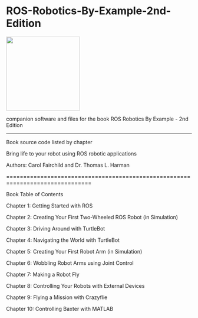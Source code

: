 # ROS-Robotics-By-Example-2nd-Edition

<a href="https://www.packtpub.com/hardware-and-creative/ros-robotics-example-second-edition"><img src=https://www.packtpub.com/sites/default/files/B08463_MockupCover.png width=200/></a>

companion software and files for the book ROS Robotics By Example - 2nd Edition

--------------------------------------------------------------------------------
Book source code listed by chapter

Bring life to your robot using ROS robotic applications

Authors: Carol Fairchild and Dr. Thomas L. Harman

===============================================================================

Book Table of Contents

Chapter 1: Getting Started with ROS

Chapter 2: Creating Your First Two-Wheeled ROS Robot (in Simulation)

Chapter 3: Driving Around with TurtleBot

Chapter 4: Navigating the World with TurtleBot

Chapter 5: Creating Your First Robot Arm (in Simulation)

Chapter 6: Wobbling Robot Arms using Joint Control

Chapter 7: Making a Robot Fly

Chapter 8: Controlling Your Robots with External Devices

Chapter 9: Flying a Mission with Crazyflie

Chapter 10: Controlling Baxter with MATLAB

